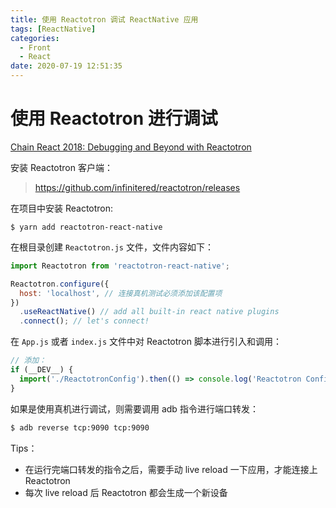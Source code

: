 ```yaml
---
title: 使用 Reactotron 调试 ReactNative 应用
tags: [ReactNative]
categories:
  - Front
  - React
date: 2020-07-19 12:51:35
---
```


# 使用 Reactotron 进行调试

[Chain React 2018: Debugging and Beyond with Reactotron](https://www.youtube.com/watch?v=UiPo9A9k7xc)

安装 Reactotron 客户端：

> https://github.com/infinitered/reactotron/releases

在项目中安装 Reactotron:

```shell
$ yarn add reactotron-react-native
```

在根目录创建 `Reactotron.js` 文件，文件内容如下：

```js
import Reactotron from 'reactotron-react-native';

Reactotron.configure({
  host: 'localhost', // 连接真机测试必须添加该配置项
})
  .useReactNative() // add all built-in react native plugins
  .connect(); // let's connect!

```

在 `App.js` 或者 `index.js` 文件中对 Reactotron 脚本进行引入和调用：

```js
// 添加：
if (__DEV__) {
  import('./ReactotronConfig').then(() => console.log('Reactotron Configured'));
}
```

如果是使用真机进行调试，则需要调用 adb 指令进行端口转发：

```bash
$ adb reverse tcp:9090 tcp:9090
```

Tips：

- 在运行完端口转发的指令之后，需要手动 live reload 一下应用，才能连接上 Reactotron
- 每次 live reload 后 Reactotron 都会生成一个新设备